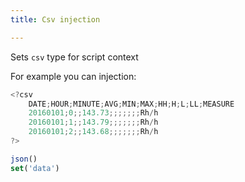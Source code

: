 ```yaml
---
title: Csv injection

---
```


Sets ```csv``` type for script context

For example you can injection:

```js
<?csv
    DATE;HOUR;MINUTE;AVG;MIN;MAX;HH;H;L;LL;MEASURE
    20160101;0;;143.73;;;;;;;Rh/h
    20160101;1;;143.79;;;;;;;Rh/h
    20160101;2;;143.68;;;;;;;Rh/h
?>

json()
set('data')

```

